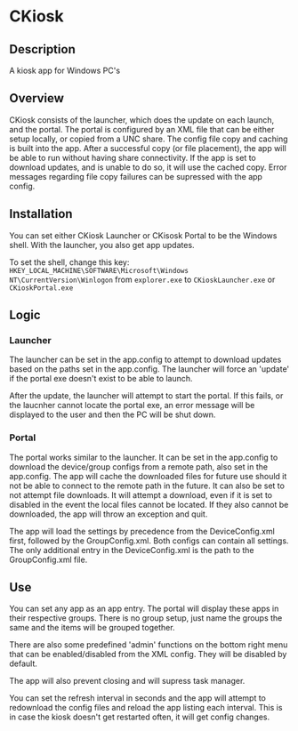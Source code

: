 # CKiosk

## Description
A kiosk app for Windows PC's

## Overview
CKiosk consists of the launcher, which does the update on each launch, and the portal.  The portal is configured by an XML file that can be either setup locally, or copied from a UNC share.  The config file copy and caching is built into the app.  After a successful copy (or file placement), the app will be able to run without having share connectivity.  If the app is set to download updates, and is unable to do so, it will use the cached copy.  Error messages regarding file copy failures can be supressed with the app config.

## Installation
You can set either CKiosk Launcher or CKisosk Portal to be the Windows shell.  With the launcher, you also get app updates.

To set the shell, change this key:
`HKEY_LOCAL_MACHINE\SOFTWARE\Microsoft\Windows NT\CurrentVersion\Winlogon` from `explorer.exe` to `CKioskLauncher.exe` or `CKioskPortal.exe`

## Logic

### Launcher
The launcher can be set in the app.config to attempt to download updates based on the paths set in the app.config.  The launcher will force an 'update' if the portal exe doesn't exist to be able to launch.

After the update, the launcher will attempt to start the portal.  If this fails, or the laucnher cannot locate the portal exe, an error message will be displayed to the user and then the PC will be shut down.

### Portal
The portal works similar to the launcher.  It can be set in the app.config to download the device/group configs from a remote path, also set in the app.config.  The app will cache the downloaded files for future use should it not be able to connect to the remote path in the future.  It can also be set to not attempt file downloads.  It will attempt a download, even if it is set to disabled in the event the local files cannot be located.  If they also cannot be downloaded, the app will throw an exception and quit.

The app will load the settings by precedence from the DeviceConfig.xml first, followed by the GroupConfig.xml.  Both configs can contain all settings.  The only additional entry in the DeviceConfig.xml is the path to the GroupConfig.xml file.  

## Use
You can set any app as an app entry.  The portal will display these apps in their respective groups.  There is no group setup, just name the groups the same and the items will be grouped together.

There are also some predefined 'admin' functions on the bottom right menu that can be enabled/disabled from the XML config.  They will be disabled by default.

The app will also prevent closing and will supress task manager.  

You can set the refresh interval in seconds and the app will attempt to redownload the config files and reload the app listing each interval.  This is in case the kiosk doesn't get restarted often, it will get config changes.
